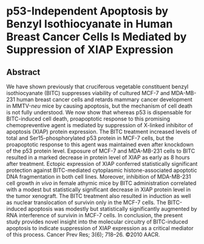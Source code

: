 # p53-Independent Apoptosis by Benzyl Isothiocyanate in Human Breast Cancer Cells Is Mediated by Suppression of XIAP Expression

## Abstract

We have shown previously that cruciferous vegetable constituent benzyl isothiocyanate (BITC) suppresses viability of cultured MCF-7 and MDA-MB-231 human breast cancer cells and retards mammary cancer development in MMTV-_neu_ mice by causing apoptosis, but the mechanism of cell death is not fully understood. We now show that whereas p53 is dispensable for BITC-induced cell death, proapoptotic response to this promising chemopreventive agent is mediated by suppression of X-linked inhibitor of apoptosis (XIAP) protein expression. The BITC treatment increased levels of total and Ser15-phosphorylated p53 protein in MCF-7 cells, but the proapoptotic response to this agent was maintained even after knockdown of the p53 protein level. Exposure of MCF-7 and MDA-MB-231 cells to BITC resulted in a marked decrease in protein level of XIAP as early as 8 hours after treatment. Ectopic expression of XIAP conferred statistically significant protection against BITC-mediated cytoplasmic histone-associated apoptotic DNA fragmentation in both cell lines. Moreover, inhibition of MDA-MB-231 cell growth _in vivo_ in female athymic mice by BITC administration correlated with a modest but statistically significant decrease in XIAP protein level in the tumor xenograft. The BITC treatment also resulted in induction as well as nuclear translocation of survivin only in the MCF-7 cells. The BITC-induced apoptosis was modestly but statistically significantly augmented by RNA interference of survivin in MCF-7 cells. In conclusion, the present study provides novel insight into the molecular circuitry of BITC-induced apoptosis to indicate suppression of XIAP expression as a critical mediator of this process. Cancer Prev Res; 3(6); 718–26. ©2010 AACR. 